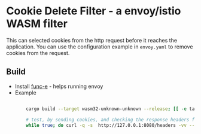 # Cookie Delete Filter - a envoy/istio WASM filter

This can selected cookies from the http request before it reaches the application. You can use the configuration example in `envoy.yaml` to remove cookies from the request.

## Build

- Install [func-e](https://func-e.io/) - helps running envoy
- Example
    ```BASH

        cargo build --target wasm32-unknown-unknown --release; [[ -e target/wasm32-unknown-unknown/release/cookie_delete_filter.wasm ]] && func-e run --config-path envoy.yaml

        # test, by sending cookies, and checking the response headers from httpbin.org/headers
        while true; do curl -q -s  http://127.0.0.1:8080/headers -vv --header 'cookie: important-cookie=yes; remove-me-2=bye; and-this-2=tata; you-there=yes;'  ; done
    ```
